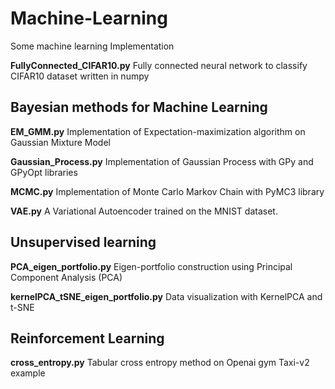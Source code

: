 # Machine-Learning

Some machine learning Implementation

**FullyConnected_CIFAR10.py** Fully connected neural network to classify CIFAR10 dataset written in numpy

## Bayesian methods for Machine Learning
**EM_GMM.py** Implementation of Expectation-maximization algorithm on Gaussian Mixture Model

**Gaussian_Process.py** Implementation of Gaussian Process with  GPy and GPyOpt libraries

**MCMC.py** Implementation of Monte Carlo Markov Chain with PyMC3 library

**VAE.py** A Variational Autoencoder trained on the MNIST dataset.

## Unsupervised learning
**PCA_eigen_portfolio.py** Eigen-portfolio construction using Principal Component Analysis (PCA)

**kernelPCA_tSNE_eigen_portfolio.py** Data visualization with KernelPCA and t-SNE

## Reinforcement Learning
**cross_entropy.py** Tabular cross entropy method on Openai gym Taxi-v2 example
